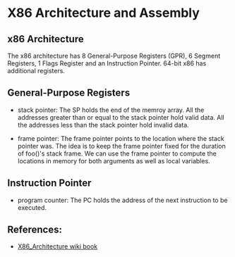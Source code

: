 # X86 Architecture and Assembly

## x86 Architecture

The x86 architecture has 8 General-Purpose Registers (GPR), 6 Segment Registers, 1 Flags Register and an Instruction Pointer. 64-bit x86 has additional registers.


## General-Purpose Registers

 - stack pointer:
  The SP holds the end of the memroy array.
  All the addresses greater than or equal to the stack pointer hold valid data.
  All the addresses less than the stack pointer hold invalid data.

 - frame pointer:
  The frame pointer points to the location where the stack pointer was.
  The idea is to keep the frame pointer fixed for the duration of foo()'s stack frame.
  We can use the frame pointer to compute the locations in memory for both arguments as well as local variables.


## Instruction Pointer
  - program counter:
  The PC holds the address of the next instruction to be executed.


## References:
 - [X86_Architecture wiki book](https://en.wikibooks.org/wiki/X86_Assembly/X86_Architecture)
